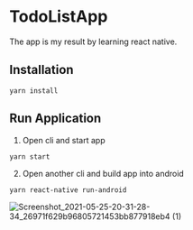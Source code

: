 # TodoListApp
The app is my result by learning react native.
## Installation
```
yarn install
```
## Run Application
1. Open cli and start app
```
yarn start
```
2. Open another cli and build app into android
```
yarn react-native run-android
```
![Screenshot_2021-05-25-20-31-28-34_26971f629b96805721453bb877918eb4 (1)](https://user-images.githubusercontent.com/35051502/119507302-eafc1600-bd98-11eb-93f8-6fb26de3fc6a.png)
